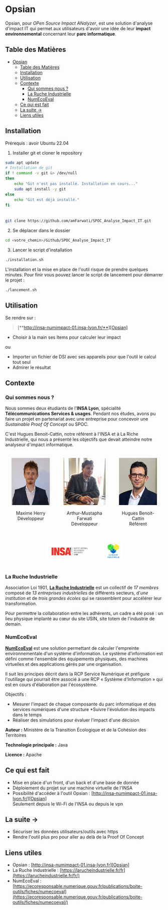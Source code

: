 [Opsian]: http://insa-numimpact-01.insa-lyon.fr/

# Opsian

Opsian, pour _OPen Source Impact ANalyzer_, est une solution d'analyse d'impact IT qui permet aux utilisateurs d'avoir une idée de leur **impact environnemental** concernant leur **parc informatique**.

## Table des Matières

- [Opsian](#opsian)
  - [Table des Matières](#table-des-matières)
  - [Installation](#installation)
  - [Utilisation](#utilisation)
  - [Contexte](#contexte)
    - [Qui sommes nous ?](#qui-sommes-nous-)
    - [La Ruche Industrielle](#la-ruche-industrielle)
    - [NumEcoEval](#numecoeval)
  - [Ce qui est fait](#ce-qui-est-fait)
  - [La suite -\>](#la-suite--)
  - [Liens utiles](#liens-utiles)

## Installation

Prérequis : avoir Ubuntu 22.04

1. Installer git et cloner le repository

```bash
sudo apt update
# Installation de git
if ! command -v git &> /dev/null
then
    echo "Git n'est pas installé. Installation en cours..."
    sudo apt install -y git
else
    echo "Git est déjà installé."
fi


git clone https://github.com/amFarwati/SPOC_Analyse_Impact_IT.git
```

2. Se déplacer dans le dossier

```bash
cd <votre_chemin>/Github/SPOC_Analyse_Impact_IT
```

3. Lancer le script d'installation

```bash
./installation.sh
```

L'installation et la mise en place de l'outil risque de prendre quelques minutes.
Pour finir vous pouvez lancer le script de lancement pour démarrer le projet :

```bash
./lancement.sh
```

## Utilisation

Se rendre sur :

> [**http://insa-numimpact-01.insa-lyon.fr/**][Opsian]

- Choisir à la main ses Items pour calculer leur impact

ou

- Importer un fichier de DSI avec ses appareils pour que l'outil le calcul tout seul
- Admirer le résultat

## Contexte

### Qui sommes nous ?

Nous sommes deux étudiants de l'**INSA Lyon**, spécialité **Télécommunications Services & usages**. Pendant nos études, avons pu faire un projet en partenariat avec une entreprise pour concevoir une _Sustainable Proof Of Concept_ ou SPOC.

C'est Hugues Benoit-Cattin, notre référent à l'INSA et à La Riche Industrielle, qui nous a présenté les objectifs que devait atteindre notre analyseur d'impact informatique.

<div class="container" style="display:flex; text-align:center;justify-content: center;">
    <div style="padding: 20px;">
        <img src="./images/Maxime.JPG" alt="Maxime" height="150">
        <p>Maxime Herry<br>Développeur</p>
    </div >
    <div style="padding: 20px;">
        <img src="./images/Arthur.jpg" alt="Arthur" height="150">
        <p>Arthur-Mustapha Farwati<br>Développeur</p>
    </div>
    <div class="container" style="text-align:center;justify-content: center; padding: 20px;">
        <img src="./images/HBC.jpg" alt="Hugues Benoit-Cattin" height="150">
        <p>Hugues Benoit-Cattin<br>Référent</p>
    </div>
</div>

<div class="container" style="display:flex; text-align:center;justify-content: center;">
    <div style="padding: 20px;">
        <img src="./images/INSA.png" alt="INSA" height="50">
    </div >
    <div style="padding: 20px;">
        <img src="./images/Ruche.png" alt="Ruche" height="50">
    </div>
</div>

### La Ruche Industrielle

Association Loi 1901, [**La Ruche Industrielle**](https://larucheindustrielle.fr/fr/) est un collectif de _17 membres_ composé de _13 entreprises industrielles_ de différents secteurs, d'_une institution_ et de _trois grandes écoles_ qui se rassemblent pour accélérer leur transformation.

Pour permettre la collaboration entre les adhérents, un cadre a été posé : un lieu physique implanté au cœur du site USIN, site totem de l'industrie de demain.

### NumEcoEval

[**NumEcoEval**](https://ecoresponsable.numerique.gouv.fr/publications/boite-outils/fiches/numecoeval/) est une solution permettant de calculer l'empreinte environnementale d'un système d'information.
Le système d'information est défini comme l'ensemble des équipements physiques, des machines virtuelles et des applications gérés par une organisation.

Il suit les principes décrit dans la RCP Service Numérique et préfigure l'outillage qui pourrait être associé à une RCP « Système d'Information » qui est en cours d'élaboration par l'écosystème.

Objectifs :

- Mesurer l'impact de chaque composante du parc informatique et des services numériques d'une structure
  \*Suivre l'évolution des impacts dans le temps
- Réaliser des simulations pour évaluer l'impact d'une décision

**Auteur :** Ministère de la Transition Écologique et de la Cohésion des Territoires

**Technologie principale :** Java

**Licence :** Apache

## Ce qui est fait

- Mise en place d'un front, d'un back et d'une base de donnée
- Déploiement du projet sur une machine virtuelle de l'INSA
- Possibilité d'accéder à l'outil Opsian : [http://insa-numimpact-01.insa-lyon.fr/][Opsian]  
  Seulement depuis le Wi-Fi de l'INSA ou depuis le vpn

## La suite ->

- Sécuriser les données utilisateurs/outils avec https
- Rendre l'outil plus pro pour aller au delà de la Proof Of Concept

## Liens utiles

- Opsian : [http://insa-numimpact-01.insa-lyon.fr][Opsian]
- La Ruche Industrielle : [https://larucheindustrielle.fr/fr](https://larucheindustrielle.fr/fr/)
- NumEcoEval : [https://ecoresponsable.numerique.gouv.fr/publications/boite-outils/fiches/numecoeval](https://ecoresponsable.numerique.gouv.fr/publications/boite-outils/fiches/numecoeval/)
